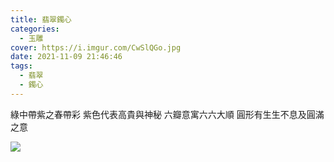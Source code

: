 ```yaml
---
title: 翡翠鐲心
categories:
  - 玉雕
cover: https://i.imgur.com/CwSlQGo.jpg
date: 2021-11-09 21:46:46
tags:
  - 翡翠
  - 鐲心
---
```


綠中帶紫之春帶彩
紫色代表高貴與神秘
六瓣意寓六六大順
圓形有生生不息及圓滿之意

![](https://i.imgur.com/CwSlQGo.jpg)
